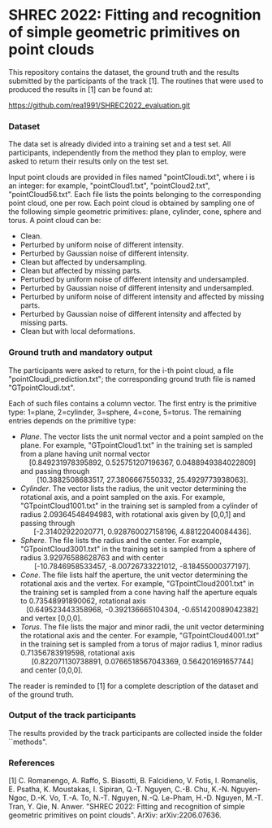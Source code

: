 # SHREC 2022: Fitting and recognition of simple geometric primitives on point clouds

This repository contains the dataset, the ground truth and the results submitted by the participants of the track [1]. The routines that were used to produced the results in [1] can be found at:

https://github.com/rea1991/SHREC2022_evaluation.git

### Dataset
The data set is already divided into a training set and a test set. All participants, independently from the method they plan to employ, were asked to return their results only on the test set.

Input point clouds are provided in files named "pointCloudi.txt", where i is an integer: for example, "pointCloud1.txt", "pointCloud2.txt", "pointCloud56.txt". Each file lists the points belonging to the corresponding point cloud, one per row. Each point cloud is obtained by sampling one of the following simple geometric primitives: plane, cylinder, cone, sphere and torus. A point cloud can be:
- Clean.
- Perturbed by uniform noise of different intensity.
- Perturbed by Gaussian noise of different intensity.
- Clean but affected by undersampling.
- Clean but affected by missing parts.
- Perturbed by uniform noise of different intensity and undersampled.
- Perturbed by Gaussian noise of different intensity and undersampled.
- Perturbed by uniform noise of different intensity and affected by missing parts.
- Perturbed by Gaussian noise of different intensity and affected by missing parts.
- Clean but with local deformations.

### Ground truth and mandatory output
The participants were asked to return, for the i-th point cloud, a file "pointCloudi\_prediction.txt"; the corresponding ground truth file is named "GTpointCloudi.txt".

Each of such files contains a column vector. The first entry is the primitive type: 1=plane, 2=cylinder, 3=sphere, 4=cone, 5=torus. The remaining entries depends on the primitive type:
- *Plane*. The vector lists the unit normal vector and a point sampled on the plane. For example, "GTpointCloud1.txt" in the training set is sampled from a plane having unit normal vector 
    <div style="text-align: center;">[0.849231978395892, 0.525751207196367, 0.0488949384022809]</div> 
    and passing through 
    <div style="text-align: center;">[10.3882508683517, 27.3806667550332, 25.4929773938063].</div>
- *Cylinder*. The vector lists the radius, the unit vector determining the rotational axis, and a point sampled on the axis. For example, "GTpointCloud1001.txt" in the training set is sampled from a cylinder of radius 2.09364548494983, with rotational axis given by  [0,0,1] and passing through 
    <div style="text-align: center;">[-2.31402922020771, 0.928760027158196, 4.88122040084436].</div>
- *Sphere*. The file lists the radius and the center. For example, "GTpointCloud3001.txt" in the training set is sampled from a sphere of radius 3.92976588628763 and with center  
    <div style="text-align: center;">[-10.7846958533457, -8.00726733221012, -8.18455000377197].</div>
- *Cone*. The file lists half the aperture, the unit vector determining the rotational axis and the vertex. For example, "GTpointCloud2001.txt" in the training set is sampled from a cone having half the aperture equals to 0.73548991890062, rotational axis 
    <div style="text-align: center;">[0.649523443358968, -0.392136665104304, -0.651420089042382]</div>
    and vertex  [0,0,0].
- *Torus*. The file lists the major and minor radii, the unit vector determining the rotational axis and the center. For example, "GTpointCloud4001.txt" in the training set is sampled from a torus of major radius 1, minor radius 0.71356783919598,  rotational axis
    <div style="text-align: center;">[0.822071130738891, 0.0766518567043369, 0.564201691657744]</div> 
    and center [0,0,0].
The reader is reminded to [1] for a complete description of the dataset and of the ground truth.

### Output of the track participants
The results provided by the track participants are collected inside the folder ``methods".

### References
[1]  C. Romanengo, A. Raffo, S. Biasotti, B. Falcidieno, V. Fotis, I. Romanelis, E. Psatha, K. Moustakas, I. Sipiran, Q.-T. Nguyen, C.-B. Chu, K.-N. Nguyen-Ngoc, D.-K. Vo, T.-A. To, N.-T. Nguyen, N.-Q. Le-Pham, H.-D. Nguyen, M.-T. Tran, Y. Qie, N. Anwer. "SHREC 2022: Fitting and recognition of simple geometric primitives on point clouds". ArXiv: arXiv:2206.07636.
